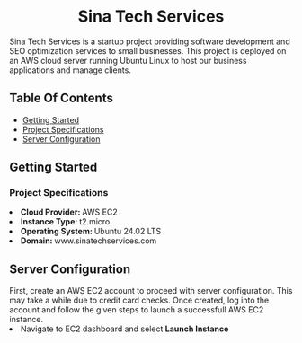 <h1 align="center" id = sinatechservices> Sina Tech Services </h1>
Sina Tech Services is a startup project providing software development and SEO optimization services to small businesses. This project is deployed on an AWS cloud server running Ubuntu Linux to host our business applications and manage clients.

<h2 id = "contents"> Table Of Contents </h2>

- [Getting Started](#getting-started)
- [Project Specifications](#specifications)
- [Server Configuration](#configuration)

<h2 id = "getting-started"> Getting Started </h2>

<h3 id = "specifications"> Project Specifications </h3>
<li> <b> Cloud Provider: </b> AWS EC2  </li>
<li> <b> Instance Type: </b> t2.micro  </li>
<li> <b> Operating System: </b> Ubuntu 24.02 LTS  </li>
<li> <b> Domain: </b> www.sinatechservices.com  </li>

<h2 id = "configuration">Server Configuration </h2>
First, create an AWS EC2 account to proceed with server configuration. This may take a while due to credit card checks. Once created, log into the account and follow the given steps to launch a successfull AWS EC2 instance.

<li> Navigate to EC2 dashboard and select <b> Launch Instance </b> </li>